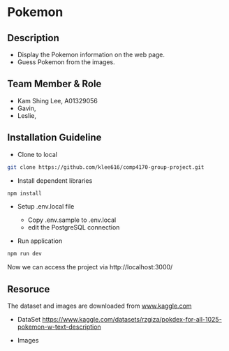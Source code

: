 # Pokemon
## Description
 - Display the Pokemon information on the web page. 
 - Guess Pokemon from the images.

## Team Member & Role
- Kam Shing Lee, A01329056
- Gavin, 
- Leslie, 


## Installation Guideline
- Clone to local
```bash
git clone https://github.com/klee616/comp4170-group-project.git
```
- Install dependent libraries
```bash
npm install
```
- Setup .env.local file
    - Copy .env.sample to .env.local
    - edit the PostgreSQL connection

- Run application
```bash
npm run dev
```

Now we can access the project via http://localhost:3000/ 



## Resoruce 
The dataset and images are downloaded from www.kaggle.com
- DataSet
https://www.kaggle.com/datasets/rzgiza/pokdex-for-all-1025-pokemon-w-text-description 

- Images
